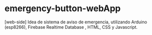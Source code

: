 # emergency-button-webApp
[web-side] Idea de sistema de aviso de emergencia, utilizando Arduino (esp8266), Firebase Realtime Database , HTML, CSS y Javascript.
